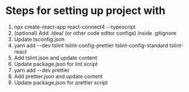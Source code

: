 # Steps for setting up project with
1. npx create-react-app react-connect4 --typescript
2. (optional) Add .idea/ (or other code editor configs) inside .gitignore
3. Update tsconfig.json
4. yarn add --dev tslint tslint-config-prettier tslint-config-standard tslint-react
5. Add tslint.json and update content
6. Update package.json for lint script
7. yarn add --dev prettier
8. Add prettier.json and update content
9. Update package.json for prettier script